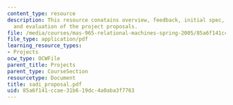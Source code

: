 ```yaml
---
content_type: resource
description: This resource conatains overview, feedback, initial spec, demonstration,
  and evaluation of the project proposals.
file: /media/courses/mas-965-relational-machines-spring-2005/85a6f141ccae31b619dc4a0aba3f7763_sadi_proposal.pdf
file_type: application/pdf
learning_resource_types:
- Projects
ocw_type: OCWFile
parent_title: Projects
parent_type: CourseSection
resourcetype: Document
title: sadi_proposal.pdf
uid: 85a6f141-ccae-31b6-19dc-4a0aba3f7763
---
```

